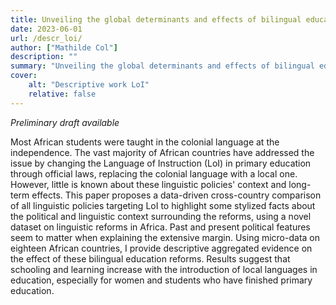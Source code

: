 ```yaml
---
title: Unveiling the global determinants and effects of bilingual education policies in Africa
date: 2023-06-01
url: /descr_loi/
author: ["Mathilde Col"]
description: "" 
summary: "Unveiling the global determinants and effects of bilingual education policies in Africa"
cover:
    alt: "Descriptive work LoI"
    relative: false
---
```


*Preliminary draft available*

Most African students were taught in the colonial language at the independence. The vast majority of African countries have addressed the issue by changing the Language of Instruction (LoI) in primary education through official laws, replacing the colonial language with a local one. However, little is known about these linguistic policies' context and long-term effects. This paper proposes a data-driven cross-country comparison of all linguistic policies targeting LoI to highlight some stylized facts about the political and linguistic context surrounding the reforms, using a novel dataset on linguistic reforms in Africa. Past and present political features seem to matter when explaining the extensive margin. Using micro-data on eighteen African countries, I provide descriptive aggregated evidence on the effect of these bilingual education reforms. Results suggest that schooling and learning increase with the introduction of local languages in education, especially for women and students who have finished primary education.
